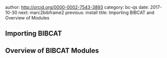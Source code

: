 author: http://orcid.org/0000-0002-7543-3893
category: bc-qs
date: 2017-10-30
next: marc2bibframe2
previous: install
title: Importing BIBCAT and Overview of Modules

## Importing BIBCAT

## Overview of BIBCAT Modules
